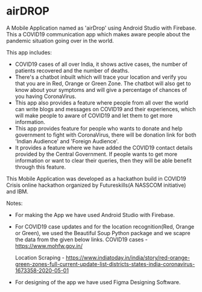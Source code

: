 # airDROP

A Mobile Application named as 'airDrop' using Android Studio with Firebase. This a COVID19 communication app which makes aware people about the pandemic situation going over in the world.

This app includes:

- COVID19 cases of all over India, it shows active cases, the number of patients recovered and the number of deaths.
- There's a chatbot inbuilt which will trace your location and verify you that you are in Red, Orange or Green Zone. The chatbot will also get to know about your symptoms and will give a percentage of chances of you having CoronaVirus.
- This app also provides a feature where people from all over the world can write blogs and messages on COVID19 and their experiences, which will make people to aware of COVID19 and let them to get more information.
- This app provides feature for people who wants to donate and help government to fight with CoronaVirus, there will be donation link for both 'Indian Audience' and 'Foreign Audience'.
- It provides a feature where we have added the COVID19 contact details provided by the Central Government. If people wants to get more information or want to clear their queries, then they will be able benefit through this feature.

This Mobile Application was developed as a hackathon build in COVID19 Crisis online hackathon organized by Futureskills(A NASSCOM initiative) and IBM.

Notes:
- For making the App we have used Android Studio with Firebase.
- For COVID19 case updates and for the location recognition(Red, Orange or Green), we used the Beautiful Soup Python package and we scapre the data from the given below links.
   COVID19 cases - https://www.mohfw.gov.in/
   
   Location Scraping - https://www.indiatoday.in/india/story/red-orange-green-zones-full-current-update-list-districts-states-india-coronavirus-1673358-2020-05-01
- For designing of the app we have used Figma Designing Software.

